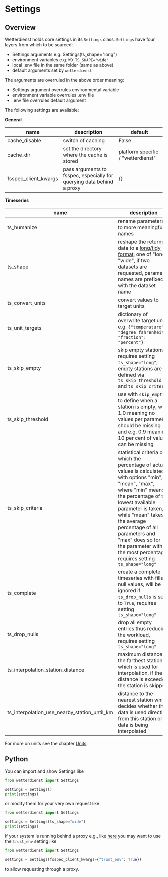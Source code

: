 # Settings

## Overview

Wetterdienst holds core settings in its ``Settings`` class. ``Settings`` have four layers from which to be sourced:

- Settings arguments e.g. Settings(ts_shape="long")
- environment variables e.g. `WD_TS_SHAPE="wide"`
- local .env file in the same folder (same as above)
- default arguments set by `wetterdienst`

The arguments are overruled in the above order meaning:

- Settings argument overrules environmental variable
- environment variable overrules .env file
- .env file overrules default argument

The following settings are available:

**General**

| name                 | description                                                           | default                            |
|----------------------|-----------------------------------------------------------------------|------------------------------------|
| cache_disable        | switch of caching                                                     | False                              |
| cache_dir            | set the directory where the cache is stored                           | platform specific / "wetterdienst" |
| fsspec_client_kwargs | pass arguments to fsspec, especially for querying data behind a proxy | {}                                 |

**Timeseries**

| name                                         | description                                                                                                                                                                                                                                                                                                                                              | default |
|----------------------------------------------|----------------------------------------------------------------------------------------------------------------------------------------------------------------------------------------------------------------------------------------------------------------------------------------------------------------------------------------------------------|---------|
| ts_humanize                                  | rename parameters to more meaningful names                                                                                                                                                                                                                                                                                                               | True    |
| ts_shape                                     | reshape the returned data to a [long/tidy format](https://vita.had.co.nz/papers/tidy-data.pdf), one of "long", "wide", if two datasets are requested, parameter names are prefixed with the dataset name                                                                                                                                                 | "long"  |
| ts_convert_units                             | convert values to target units                                                                                                                                                                                                                                                                                                                           | True    |
| ts_unit_targets                              | dictionary of overwrite target units e.g. `{"temperature": "degree_fahrenheit", "fraction": "percent"}`                                                                                                                                                                                                                                                  | {}      |
| ts_skip_empty                                | skip empty stations, requires setting `ts_shape="long"`, empty stations are defined via `ts_skip_threshold` and `ts_skip_criteria`                                                                                                                                                                                                                       | True    |
| ts_skip_threshold                            | use with `skip_empty` to define when a station is empty, with 1.0 meaning no values per parameter should be missing and e.g. 0.9 meaning 10 per cent of values can be missing                                                                                                                                                                            | 0.95    |
| ts_skip_criteria                             | statistical criteria on which the percentage of actual values is calculated with options "min", "mean", "max", where "min" means the percentage of the lowest available parameter is taken, while "mean" takes the average percentage of all parameters and "max" does so for the parameter with the most percentage, requires setting `ts_shape="long"` | "min"   |
| ts_complete                                  | create a complete timeseries with filled null values, will be ignored if `ts_drop_nulls` is set to `True`, requires setting `ts_shape="long"`                                                                                                                                                                                                            | False   |
| ts_drop_nulls                                | drop all empty entries thus reducing the workload, requires setting `ts_shape="long"`                                                                                                                                                                                                                                                                    | True    |
| ts_interpolation_station_distance            | maximum distance to the farthest station which is used for interpolation, if the distance is exceeded, the station is skipped                                                                                                                                                                                                                            | 40.0    |
| ts_interpolation_use_nearby_station_until_km | distance to the nearest station which decides whether the data is used directly from this station or if data is being interpolated                                                                                                                                                                                                                       | 1       |

For more on units see the chapter [Units](units.md).

## Python

You can import and show Settings like

```python exec="on" source="above"
from wetterdienst import Settings

settings = Settings()
print(settings)
```

or modify them for your very own request like

```python exec="on" source="above"
from wetterdienst import Settings

settings = Settings(ts_shape="wide")
print(settings)
```

If your system is running behind a proxy e.g., like 
[here](https://github.com/earthobservations/wetterdienst/issues/524)
you may want to use the `trust_env` setting like

```python exec="on" source="above"
from wetterdienst import Settings

settings = Settings(fsspec_client_kwargs={"trust_env": True})
```

to allow requesting through a proxy.
